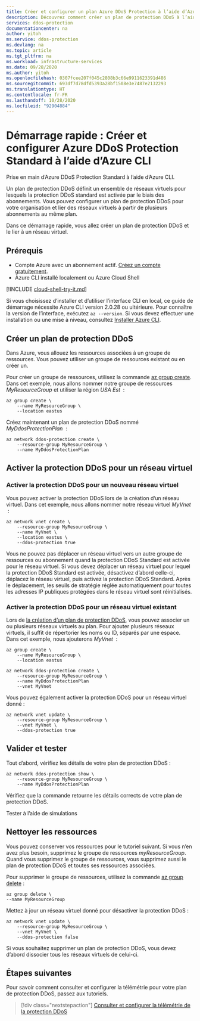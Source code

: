 ```yaml
---
title: Créer et configurer un plan Azure DDoS Protection à l’aide d’Azure CLI
description: Découvrez comment créer un plan de protection DDoS à l’aide d’Azure CLI
services: ddos-protection
documentationcenter: na
author: yitoh
ms.service: ddos-protection
ms.devlang: na
ms.topic: article
ms.tgt_pltfrm: na
ms.workload: infrastructure-services
ms.date: 09/28/2020
ms.author: yitoh
ms.openlocfilehash: 0307fcee207f045c2808b3c66e9911623391d486
ms.sourcegitcommit: 693df7d78dfd5393a28bf1508e3e7487e2132293
ms.translationtype: HT
ms.contentlocale: fr-FR
ms.lasthandoff: 10/28/2020
ms.locfileid: "92904884"
---
```

# <a name="quickstart-create-and-configure-azure-ddos-protection-standard-using-azure-cli"></a>Démarrage rapide : Créer et configurer Azure DDoS Protection Standard à l’aide d’Azure CLI

Prise en main d’Azure DDoS Protection Standard à l’aide d’Azure CLI. 

Un plan de protection DDoS définit un ensemble de réseaux virtuels pour lesquels la protection DDoS standard est activée par le biais des abonnements. Vous pouvez configurer un plan de protection DDoS pour votre organisation et lier des réseaux virtuels à partir de plusieurs abonnements au même plan. 

Dans ce démarrage rapide, vous allez créer un plan de protection DDoS et le lier à un réseau virtuel. 

## <a name="prerequisites"></a>Prérequis

- Compte Azure avec un abonnement actif. [Créez un compte gratuitement](https://azure.microsoft.com/free/?WT.mc_id=A261C142F).
- Azure CLI installé localement ou Azure Cloud Shell

[!INCLUDE [cloud-shell-try-it.md](../../includes/cloud-shell-try-it.md)]

Si vous choisissez d’installer et d’utiliser l’interface CLI en local, ce guide de démarrage nécessite Azure CLI version 2.0.28 ou ultérieure. Pour connaître la version de l’interface, exécutez `az --version`. Si vous devez effectuer une installation ou une mise à niveau, consultez [Installer Azure CLI]( /cli/azure/install-azure-cli).

## <a name="create-a-ddos-protection-plan"></a>Créer un plan de protection DDoS

Dans Azure, vous allouez les ressources associées à un groupe de ressources. Vous pouvez utiliser un groupe de ressources existant ou en créer un.

Pour créer un groupe de ressources, utilisez la commande [az group create](https://docs.microsoft.com/cli/azure/group?view=azure-cli-latest#az-group-create&preserve-view=true). Dans cet exemple, nous allons nommer notre groupe de ressources _MyResourceGroup_ et utiliser la région _USA Est_  :

```azurecli-interactive
az group create \
    --name MyResourceGroup \
    --location eastus
```

Créez maintenant un plan de protection DDoS nommé _MyDdosProtectionPlan_  :

```azurecli-interactive
az network ddos-protection create \
    --resource-group MyResourceGroup \
    --name MyDdosProtectionPlan
```

## <a name="enable-ddos-protection-for-a-virtual-network"></a>Activer la protection DDoS pour un réseau virtuel

### <a name="enable-ddos-protection-for-a-new-virtual-network"></a>Activer la protection DDoS pour un nouveau réseau virtuel

Vous pouvez activer la protection DDoS lors de la création d’un réseau virtuel. Dans cet exemple, nous allons nommer notre réseau virtuel _MyVnet_  : 

```azurecli-interactive
az network vnet create \
    --resource-group MyResourceGroup \
    --name MyVnet \
    --location eastus \
    --ddos-protection true
```

Vous ne pouvez pas déplacer un réseau virtuel vers un autre groupe de ressources ou abonnement quand la protection DDoS Standard est activée pour le réseau virtuel. Si vous devez déplacer un réseau virtuel pour lequel la protection DDoS Standard est activée, désactivez d’abord celle-ci, déplacez le réseau virtuel, puis activez la protection DDoS Standard. Après le déplacement, les seuils de stratégie réglée automatiquement pour toutes les adresses IP publiques protégées dans le réseau virtuel sont réinitialisés.

### <a name="enable-ddos-protection-for-an-existing-virtual-network"></a>Activer la protection DDoS pour un réseau virtuel existant

Lors de [la création d’un plan de protection DDoS](#create-a-ddos-protection-plan), vous pouvez associer un ou plusieurs réseaux virtuels au plan. Pour ajouter plusieurs réseaux virtuels, il suffit de répertorier les noms ou ID, séparés par une espace. Dans cet exemple, nous ajouterons _MyVnet_  :

```azurecli-interactive
az group create \
    --name MyResourceGroup \
    --location eastus

az network ddos-protection create \
    --resource-group MyResourceGroup \
    --name MyDdosProtectionPlan
    --vnet MyVnet
```

Vous pouvez également activer la protection DDoS pour un réseau virtuel donné :

```azurecli-interactive
az network vnet update \
    --resource-group MyResourceGroup \
    --vnet MyVnet \
    --ddos-protection true
```

## <a name="validate-and-test"></a>Valider et tester

Tout d’abord, vérifiez les détails de votre plan de protection DDoS :

```azurecli-interactive
az network ddos-protection show \
    --resource-group MyResourceGroup \
    --name MyDdosProtectionPlan
```

Vérifiez que la commande retourne les détails corrects de votre plan de protection DDoS.

Tester à l’aide de simulations

## <a name="clean-up-resources"></a>Nettoyer les ressources

Vous pouvez conserver vos ressources pour le tutoriel suivant. Si vous n’en avez plus besoin, supprimez le groupe de ressources _myResourceGroup_. Quand vous supprimez le groupe de ressources, vous supprimez aussi le plan de protection DDoS et toutes ses ressources associées. 

Pour supprimer le groupe de ressources, utilisez la commande [az group delete](https://docs.microsoft.com/cli/azure/group?view=azure-cli-latest#az_group_delete&preserve-view=true) :

```azurecli-interactive
az group delete \
--name MyResourceGroup 
```

Mettez à jour un réseau virtuel donné pour désactiver la protection DDoS :

```azurecli-interactive
az network vnet update \
    --resource-group MyResourceGroup \
    --vnet MyVnet \
    --ddos-protection false
```

Si vous souhaitez supprimer un plan de protection DDoS, vous devez d’abord dissocier tous les réseaux virtuels de celui-ci. 

## <a name="next-steps"></a>Étapes suivantes

Pour savoir comment consulter et configurer la télémétrie pour votre plan de protection DDoS, passez aux tutoriels.

> [!div class="nextstepaction"]
> [Consulter et configurer la télémétrie de la protection DDoS](telemetry-monitoring-alerting.md)